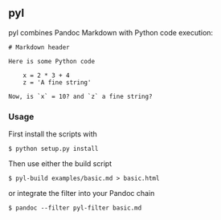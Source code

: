 ## pyl 

pyl combines Pandoc Markdown with Python code execution:

    # Markdown header

    Here is some Python code

        x = 2 * 3 + 4
        z = 'A fine string'

    Now, is `x` = 10? and `z` a fine string?


### Usage

First install the scripts with

    $ python setup.py install

Then use either the build script

    $ pyl-build examples/basic.md > basic.html

or integrate the filter into your Pandoc chain

    $ pandoc --filter pyl-filter basic.md
